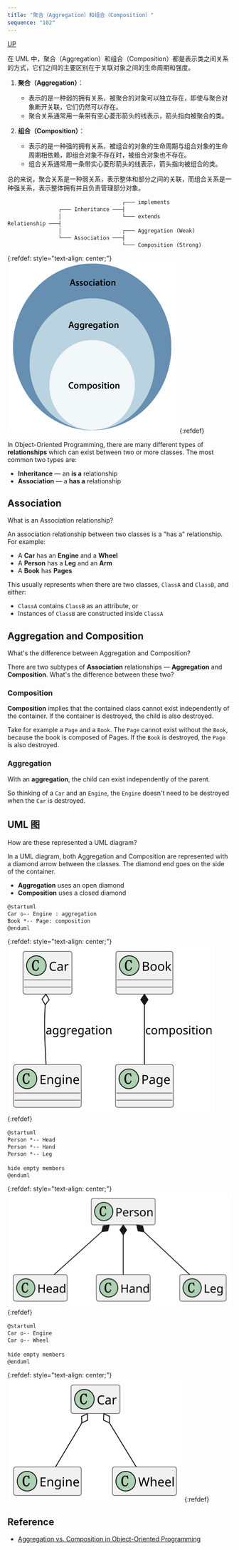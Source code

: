```yaml
---
title: "聚合（Aggregation）和组合（Composition）"
sequence: "102"
---
```


[UP](/uml.html)

在 UML 中，聚合（Aggregation）和组合（Composition）都是表示类之间关系的方式，它们之间的主要区别在于关联对象之间的生命周期和强度。

1. **聚合（Aggregation）**：
    - 表示的是一种弱的拥有关系，被聚合的对象可以独立存在，即使与聚合对象断开关联，它们仍然可以存在。
    - 聚合关系通常用一条带有空心菱形箭头的线表示，箭头指向被聚合的类。

2. **组合（Composition）**：
    - 表示的是一种强的拥有关系，被组合的对象的生命周期与组合对象的生命周期相依赖，即组合对象不存在时，被组合对象也不存在。
    - 组合关系通常用一条带实心菱形箭头的线表示，箭头指向被组合的类。

总的来说，聚合关系是一种弱关系，表示整体和部分之间的关联，而组合关系是一种强关系，表示整体拥有并且负责管理部分对象。

```text
                                    ┌─── implements
                ┌─── Inheritance ───┤
                │                   └─── extends
Relationship ───┤
                │                   ┌─── Aggregation (Weak)
                └─── Association ───┤
                                    └─── Composition (Strong)
```

{:refdef: style="text-align: center;"}
![](/assets/images/uml/plantuml/basic/uml-association-vs-aggregation-vs-composition.png)
{:refdef}

In Object-Oriented Programming, there are many different types of **relationships**
which can exist between two or more classes.
The most common two types are:

- **Inheritance** — an **is a** relationship
- **Association** — a **has a** relationship

## Association

What is an Association relationship?

An association relationship between two classes is a "has a" relationship. For example:

- A **Car** has an **Engine** and a **Wheel**
- A **Person** has a **Leg** and an **Arm**
- A **Book** has **Pages**

This usually represents when there are two classes, `ClassA` and `ClassB`, and either:

- `ClassA` contains `ClassB` as an attribute, or
- Instances of `ClassB` are constructed inside `ClassA`

## Aggregation and Composition

What's the difference between Aggregation and Composition?

There are two subtypes of **Association** relationships — **Aggregation** and **Composition**.
What's the difference between these two?

### Composition

**Composition** implies that the contained class cannot exist independently of the container.
If the container is destroyed, the child is also destroyed.

Take for example a `Page` and a `Book`.
The `Page` cannot exist without the `Book`, because the book is composed of Pages.
If the `Book` is destroyed, the `Page` is also destroyed.

### Aggregation

With an **aggregation**, the child can exist independently of the parent.

So thinking of a `Car` and an `Engine`, the `Engine` doesn't need to be destroyed when the `Car` is destroyed.

## UML 图

How are these represented a UML diagram?

In a UML diagram, both Aggregation and Composition are represented with a diamond arrow between the classes.
The diamond end goes on the side of the container.

- **Aggregation** uses an open diamond
- **Composition** uses a closed diamond

```plantuml
@startuml
Car o-- Engine : aggregation
Book *-- Page: composition
@enduml
```

{:refdef: style="text-align: center;"}
![](/assets/images/uml/plantuml/basic/aggregation-vs-composition.svg)
{:refdef}

```plantuml
@startuml
Person *-- Head
Person *-- Hand
Person *-- Leg

hide empty members
@enduml
```

{:refdef: style="text-align: center;"}
![](/assets/images/uml/plantuml/basic/composition-example-person.svg)
{:refdef}

```plantuml
@startuml
Car o-- Engine
Car o-- Wheel

hide empty members
@enduml
```

{:refdef: style="text-align: center;"}
![](/assets/images/uml/plantuml/basic/aggregation-example-car.svg)
{:refdef}

## Reference

- [Aggregation vs. Composition in Object-Oriented Programming](https://medium.com/swlh/aggregation-vs-composition-in-object-oriented-programming-3fa4fd471a9f)
